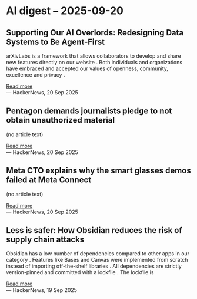 # AI digest – 2025-09-20

## Supporting Our AI Overlords: Redesigning Data Systems to Be Agent-First

arXivLabs is a framework that allows collaborators to develop and share new features directly on our website . Both individuals and organizations have embraced and accepted our values of openness, community, excellence and privacy .

[Read more](https://arxiv.org/abs/2509.00997)  
— HackerNews, 20 Sep 2025

## Pentagon demands journalists pledge to not obtain unauthorized material

(no article text)

[Read more](https://www.washingtonpost.com/business/2025/09/19/pentagon-hegseth-press-unauthorized-material/)  
— HackerNews, 20 Sep 2025

## Meta CTO explains why the smart glasses demos failed at Meta Connect

(no article text)

[Read more](https://finance.yahoo.com/news/meta-cto-explains-why-smart-160411733.html)  
— HackerNews, 20 Sep 2025

## Less is safer: How Obsidian reduces the risk of supply chain attacks

Obsidian has a low number of dependencies compared to other apps in our category . Features like Bases and Canvas were implemented from scratch instead of importing off-the-shelf libraries . All dependencies are strictly version-pinned and committed with a lockfile . The lockfile is

[Read more](https://obsidian.md/blog/less-is-safer/)  
— HackerNews, 19 Sep 2025
